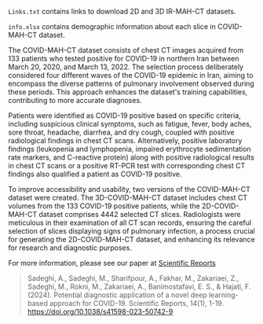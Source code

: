 `Links.txt` contains links to download 2D and 3D IR-MAH-CT datasets.

`info.xlsx` contains demographic information about each slice in COVID-MAH-CT dataset.


The COVID-MAH-CT dataset consists of chest CT images acquired from 133 patients who tested positive for COVID-19 in northern Iran between March 20, 2020, and March 13, 2022. The selection process deliberately considered four different waves of the COVID-19 epidemic in Iran, aiming to encompass the diverse patterns of pulmonary involvement observed during these periods. This approach enhances the dataset's training capabilities, contributing to more accurate diagnoses.

Patients were identified as COVID-19 positive based on specific criteria, including suspicious clinical symptoms, such as fatigue, fever, body aches, sore throat, headache, diarrhea, and dry cough, coupled with positive radiological findings in chest CT scans. Alternatively, positive laboratory findings (leukopenia and lymphopenia, impaired erythrocyte sedimentation rate markers, and C-reactive protein) along with positive radiological results in chest CT scans or a positive RT-PCR test with corresponding chest CT findings also qualified a patient as COVID-19 positive.

To improve accessibility and usability, two versions of the COVID-MAH-CT dataset were created. The 3D-COVID-MAH-CT dataset includes chest CT volumes from the 133 COVID-19 positive patients, while the 2D-COVID-MAH-CT dataset comprises 4442 selected CT slices. Radiologists were meticulous in their examination of all CT scan records, ensuring the careful selection of slices displaying signs of pulmonary infection, a process crucial for generating the 2D-COVID-MAH-CT dataset, and enhancing its relevance for research and diagnostic purposes.

For more information, please see our paper at [Scientific Reports](https://www.nature.com/articles/s41598-023-50742-9)
> Sadeghi, A., Sadeghi, M., Sharifpour, A., Fakhar, M., Zakariaei, Z., Sadeghi, M., Rokni, M., Zakariaei, A., Banimostafavi, E. S., & Hajati, F. (2024). Potential diagnostic application of a novel deep learning-based approach for COVID-19. Scientific Reports, 14(1), 1-19. https://doi.org/10.1038/s41598-023-50742-9
